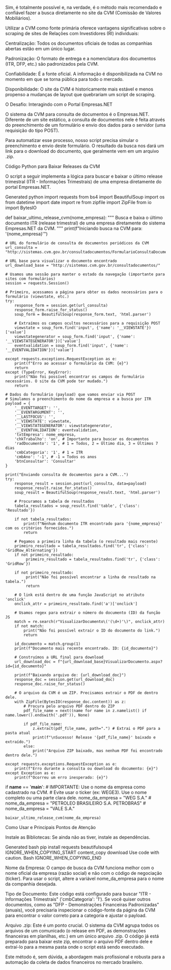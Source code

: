 Sim, é totalmente possível e, na verdade, é o método mais recomendado e confiável fazer a busca diretamente no site da CVM (Comissão de Valores Mobiliários).

Utilizar a CVM como fonte primária oferece vantagens significativas sobre o scraping de sites de Relações com Investidores (RI) individuais:

Centralização: Todos os documentos oficiais de todas as companhias abertas estão em um único lugar.

Padronização: O formato de entrega e a nomenclatura dos documentos (ITR, DFP, etc.) são padronizados pela CVM.

Confiabilidade: É a fonte oficial. A informação é disponibilizada na CVM no momento em que se torna pública para todo o mercado.

Disponibilidade: O site da CVM é historicamente mais estável e menos propenso a mudanças de layout que quebrariam um script de scraping.

O Desafio: Interagindo com o Portal Empresas.NET

O sistema da CVM para consulta de documentos é o Empresas.NET. Diferente de um site estático, a consulta de documentos nele é feita através do preenchimento de um formulário e envio dos dados para o servidor (uma requisição do tipo POST).

Para automatizar esse processo, nosso script precisa simular o preenchimento e envio deste formulário. O resultado da busca nos dará um link para o download do documento, que geralmente vem em um arquivo .zip.

Código Python para Baixar Releases da CVM

O script a seguir implementa a lógica para buscar e baixar o último release trimestral (ITR - Informações Trimestrais) de uma empresa diretamente do portal Empresas.NET.

Generated python
import requests
from bs4 import BeautifulSoup
import os
from datetime import date
import re
from zipfile import ZipFile
from io import BytesIO

def baixar_ultimo_release_cvm(nome_empresa):
    """
    Busca e baixa o último documento ITR (release trimestral) de uma empresa
    diretamente do sistema Empresas.NET da CVM.
    """
    print(f"Iniciando busca na CVM para: '{nome_empresa}'")

    # URL do formulário de consulta de documentos periódicos da CVM
    url_consulta = "http://sistemas.cvm.gov.br/consultadocumentos/FormularioConsultaDocumentos.aspx"
    
    # URL base para visualizar o documento encontrado
    url_download_base = "http://sistemas.cvm.gov.br/consultadocumentos/"

    # Usamos uma sessão para manter o estado da navegação (importante para sites com formulários)
    session = requests.Session()
    
    # Primeiro, acessamos a página para obter os dados necessários para o formulário (viewstate, etc.)
    try:
        response_form = session.get(url_consulta)
        response_form.raise_for_status()
        soup_form = BeautifulSoup(response_form.text, 'html.parser')

        # Extraímos os campos ocultos necessários para a requisição POST
        viewstate = soup_form.find('input', {'name': '__VIEWSTATE'})['value']
        viewstategenerator = soup_form.find('input', {'name': '__VIEWSTATEGENERATOR'})['value']
        eventvalidation = soup_form.find('input', {'name': '__EVENTVALIDATION'})['value']

    except requests.exceptions.RequestException as e:
        print(f"Erro ao acessar o formulário da CVM: {e}")
        return
    except (TypeError, KeyError):
        print("Não foi possível encontrar os campos de formulário necessários. O site da CVM pode ter mudado.")
        return

    # Dados do formulário (payload) que vamos enviar via POST
    # Simulamos o preenchimento do nome da empresa e a busca por ITR
    payload = {
        '__EVENTTARGET': '',
        '__EVENTARGUMENT': '',
        '__LASTFOCUS': '',
        '__VIEWSTATE': viewstate,
        '__VIEWSTATEGENERATOR': viewstategenerator,
        '__EVENTVALIDATION': eventvalidation,
        'txtEmpresa': nome_empresa,
        'chkTrabalho': 'on', # Importante para buscar os documentos
        'radDocumento': '1', # 1 = Todos, 2 = Último dia, 3 = Últimos 7 dias
        'cmbCategoria': '1', # 1 = ITR
        'cmbAno': '-1', # -1 = Todos os anos
        'btnConsultar': 'Consultar'
    }

    print("Enviando consulta de documentos para a CVM...")
    try:
        response_result = session.post(url_consulta, data=payload)
        response_result.raise_for_status()
        soup_result = BeautifulSoup(response_result.text, 'html.parser')

        # Procuramos a tabela de resultados
        tabela_resultados = soup_result.find('table', {'class': 'Resultado'})

        if not tabela_resultados:
            print(f"Nenhum documento ITR encontrado para '{nome_empresa}' com os critérios fornecidos.")
            return

        # Pegamos a primeira linha da tabela (o resultado mais recente)
        primeiro_resultado = tabela_resultados.find('tr', {'class': 'GridRow_Alternating'})
        if not primeiro_resultado:
             primeiro_resultado = tabela_resultados.find('tr', {'class': 'GridRow'})
        
        if not primeiro_resultado:
             print("Não foi possível encontrar a linha de resultado na tabela.")
             return

        # O link está dentro de uma função JavaScript no atributo 'onclick'
        onclick_attr = primeiro_resultado.find('a')['onclick']
        
        # Usamos regex para extrair o número do documento (ID) da função JS
        match = re.search(r"VisualizarDocumento\('(\d+)'\)", onclick_attr)
        if not match:
            print("Não foi possível extrair o ID do documento do link.")
            return

        id_documento = match.group(1)
        print(f"Documento mais recente encontrado. ID: {id_documento}")

        # Construímos a URL final para download
        url_download_doc = f"{url_download_base}VisualizarDocumento.aspx?id={id_documento}"

        print(f"Baixando arquivo de: {url_download_doc}")
        response_doc = session.get(url_download_doc)
        response_doc.raise_for_status()
        
        # O arquivo da CVM é um ZIP. Precisamos extrair o PDF de dentro dele.
        with ZipFile(BytesIO(response_doc.content)) as z:
            # Procura pelo arquivo PDF dentro do ZIP
            pdf_file_name = next((name for name in z.namelist() if name.lower().endswith('.pdf')), None)
            
            if pdf_file_name:
                z.extract(pdf_file_name, path=".") # Extrai o PDF para a pasta atual
                print(f"\nSucesso! Release '{pdf_file_name}' baixado e extraído.")
            else:
                print("Arquivo ZIP baixado, mas nenhum PDF foi encontrado dentro dele.")

    except requests.exceptions.RequestException as e:
        print(f"Erro durante a consulta ou download do documento: {e}")
    except Exception as e:
        print(f"Ocorreu um erro inesperado: {e}")

if __name__ == '__main__':
    # IMPORTANTE: Use o nome da empresa como cadastrado na CVM.
    # Evite usar o ticker (ex: WEGE3). Use o nome completo ou uma parte clara dele.
    nome_da_empresa = "WEG S.A."
    # nome_da_empresa = "PETROLEO BRASILEIRO S.A. PETROBRAS"
    # nome_da_empresa = "VALE S.A."
    
    baixar_ultimo_release_cvm(nome_da_empresa)

Como Usar e Principais Pontos de Atenção

Instale as Bibliotecas: Se ainda não as tiver, instale as dependências.

Generated bash
pip install requests beautifulsoup4
IGNORE_WHEN_COPYING_START
content_copy
download
Use code with caution.
Bash
IGNORE_WHEN_COPYING_END

Nome da Empresa: O campo de busca da CVM funciona melhor com o nome oficial da empresa (razão social) e não com o código de negociação (ticker). Para usar o script, altere a variável nome_da_empresa para o nome da companhia desejada.

Tipo de Documento: Este código está configurado para buscar "ITR - Informações Trimestrais" ('cmbCategoria': '1'). Se você quiser outros documentos, como as "DFP - Demonstrações Financeiras Padronizadas" (anuais), você precisaria inspecionar o código-fonte da página da CVM para encontrar o valor correto para a categoria e ajustar o payload.

Arquivo .zip: Este é um ponto crucial. O sistema da CVM agrupa todos os arquivos de um comunicado (o release em PDF, as demonstrações financeiras em planilhas, etc.) em um único arquivo .zip. O código já está preparado para baixar este zip, encontrar o arquivo PDF dentro dele e extraí-lo para a mesma pasta onde o script está sendo executado.

Este método é, sem dúvida, a abordagem mais profissional e robusta para a automação da coleta de dados financeiros no mercado brasileiro.
